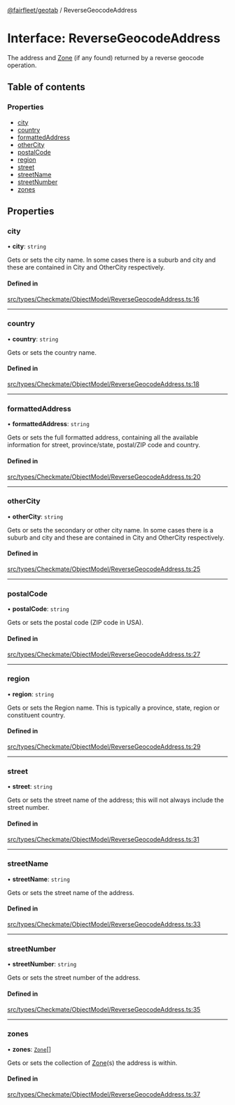 [@fairfleet/geotab](../README.md) / ReverseGeocodeAddress

# Interface: ReverseGeocodeAddress

The address and [Zone](Zone.md) (if any found) returned by a reverse geocode
 operation.

## Table of contents

### Properties

- [city](ReverseGeocodeAddress.md#city)
- [country](ReverseGeocodeAddress.md#country)
- [formattedAddress](ReverseGeocodeAddress.md#formattedaddress)
- [otherCity](ReverseGeocodeAddress.md#othercity)
- [postalCode](ReverseGeocodeAddress.md#postalcode)
- [region](ReverseGeocodeAddress.md#region)
- [street](ReverseGeocodeAddress.md#street)
- [streetName](ReverseGeocodeAddress.md#streetname)
- [streetNumber](ReverseGeocodeAddress.md#streetnumber)
- [zones](ReverseGeocodeAddress.md#zones)

## Properties

### city

• **city**: `string`

Gets or sets the city name. In some cases there is a suburb and city and these are contained in City and OtherCity
 respectively.

#### Defined in

[src/types/Checkmate/ObjectModel/ReverseGeocodeAddress.ts:16](https://github.com/fairfleet/geotab/blob/b682f10/src/types/Checkmate/ObjectModel/ReverseGeocodeAddress.ts#L16)

___

### country

• **country**: `string`

Gets or sets the country name.

#### Defined in

[src/types/Checkmate/ObjectModel/ReverseGeocodeAddress.ts:18](https://github.com/fairfleet/geotab/blob/b682f10/src/types/Checkmate/ObjectModel/ReverseGeocodeAddress.ts#L18)

___

### formattedAddress

• **formattedAddress**: `string`

Gets or sets the full formatted address, containing all the available information for street, province/state, postal/ZIP code and country.

#### Defined in

[src/types/Checkmate/ObjectModel/ReverseGeocodeAddress.ts:20](https://github.com/fairfleet/geotab/blob/b682f10/src/types/Checkmate/ObjectModel/ReverseGeocodeAddress.ts#L20)

___

### otherCity

• **otherCity**: `string`

Gets or sets the secondary or other city name. In some cases there is a suburb and city and these are contained in City and
 OtherCity respectively.

#### Defined in

[src/types/Checkmate/ObjectModel/ReverseGeocodeAddress.ts:25](https://github.com/fairfleet/geotab/blob/b682f10/src/types/Checkmate/ObjectModel/ReverseGeocodeAddress.ts#L25)

___

### postalCode

• **postalCode**: `string`

Gets or sets the postal code (ZIP code in USA).

#### Defined in

[src/types/Checkmate/ObjectModel/ReverseGeocodeAddress.ts:27](https://github.com/fairfleet/geotab/blob/b682f10/src/types/Checkmate/ObjectModel/ReverseGeocodeAddress.ts#L27)

___

### region

• **region**: `string`

Gets or sets the Region name. This is typically a province, state, region or constituent country.

#### Defined in

[src/types/Checkmate/ObjectModel/ReverseGeocodeAddress.ts:29](https://github.com/fairfleet/geotab/blob/b682f10/src/types/Checkmate/ObjectModel/ReverseGeocodeAddress.ts#L29)

___

### street

• **street**: `string`

Gets or sets the street name of the address; this will not always include the street number.

#### Defined in

[src/types/Checkmate/ObjectModel/ReverseGeocodeAddress.ts:31](https://github.com/fairfleet/geotab/blob/b682f10/src/types/Checkmate/ObjectModel/ReverseGeocodeAddress.ts#L31)

___

### streetName

• **streetName**: `string`

Gets or sets the street name of the address.

#### Defined in

[src/types/Checkmate/ObjectModel/ReverseGeocodeAddress.ts:33](https://github.com/fairfleet/geotab/blob/b682f10/src/types/Checkmate/ObjectModel/ReverseGeocodeAddress.ts#L33)

___

### streetNumber

• **streetNumber**: `string`

Gets or sets the street number of the address.

#### Defined in

[src/types/Checkmate/ObjectModel/ReverseGeocodeAddress.ts:35](https://github.com/fairfleet/geotab/blob/b682f10/src/types/Checkmate/ObjectModel/ReverseGeocodeAddress.ts#L35)

___

### zones

• **zones**: [`Zone`](Zone.md)[]

Gets or sets the collection of [Zone](Zone.md)(s) the address is within.

#### Defined in

[src/types/Checkmate/ObjectModel/ReverseGeocodeAddress.ts:37](https://github.com/fairfleet/geotab/blob/b682f10/src/types/Checkmate/ObjectModel/ReverseGeocodeAddress.ts#L37)
